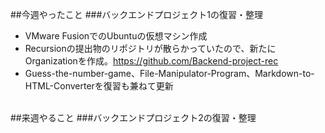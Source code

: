 ##今週やったこと
###バックエンドプロジェクト1の復習・整理
- VMware FusionでのUbuntuの仮想マシン作成<br>
- Recursionの提出物のリポジトリが散らかっていたので、新たにOrganizationを作成。https://github.com/Backend-project-rec<br>
- Guess-the-number-game、File-Manipulator-Program、Markdown-to-HTML-Converterを復習も兼ねて更新<br>
<br>
##来週やること
###バックエンドプロジェクト2の復習・整理<br>
